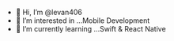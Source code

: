 - 👋 Hi, I’m @levan406
- 👀 I’m interested in ...Mobile Development
- 🌱 I’m currently learning ...Swift & React Native

